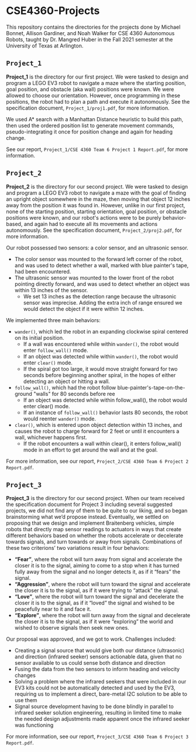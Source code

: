 # CSE4360-Projects

This repository contains the directories for the projects done by Michael Bonnet, Allison Gardiner, and Noah Walker for CSE 4360 Autonomous Robots, taught by Dr. Mangred Huber in the Fall 2021 semester at the University of Texas at Arlington.

`Project_1`
---

**Project_1** is the directory for our first project. We were tasked to design and program a LEGO EV3 robot to navigate a maze where the starting position, goal position, and obstacle (aka wall) positions were known. We were allowed to choose our orientation. However, once programming in these positions, the robot had to plan a path and execute it autonomously. See the specification document, `Project_1/proj1.pdf`, for more information.

We used A* search with a Manhattan Distance heuristic to build this path, then used the ordered position list to generate movement commands, pseudo-integrating it once for position change and again for heading change. 

See our report, `Project_1/CSE 4360 Team 6 Project 1 Report.pdf`, for more information.

`Project_2`
---

**Project_2** is the directory for our second project. We were tasked to design and program a LEGO EV3 robot to navigate a maze with the goal of finding an upright object somewhere in the maze, then moving that object 12 inches away from the position it was found in. However, unlike in our first project, none of the starting position, starting orientation, goal position, or obstacle positions were known, and our robot's actions were to be purely behavior-based, and again had to execute all its movements and actions autonomously. See the specification document, `Project_2/proj2.pdf`, for more information.

Our robot possessed two sensors: a color sensor, and an ultrasonic sensor. 

* The color sensor was mounted to the forward left corner of the robot, and was used to detect whether a wall, marked with blue painter's tape, had been encountered.
* The ultrasonic sensor was mounted to the lower front of the robot pointing directly forward, and was used to detect whether an object was within 13 inches of the sensor.
  * We set 13 inches as the detection range because the ultrasonic sensor was imprecise. Adding the extra inch of range ensured we would detect the object if it were within 12 inches.

We implemented three main behaviors:

* `wander()`, which led the robot in an expanding clockwise spiral centered on its initial position.
  * If a wall was encountered while within `wander()`, the robot would enter `follow_wall()` mode.
  * If an object was detected while within `wander()`, the robot would enter `clear()` mode.
  * If the spiral got too large, it would move straight forward for two seconds before beginning another spiral, in the hopes of either detecting an object or hitting a wall.
* `follow_wall()`, which had the robot follow blue-painter's-tape-on-the-ground "walls" for 80 seconds before ree
  * If an object was detected while within follow_wall(), the robot would enter clear() mode.
  * If an instance of `follow_wall()` behavior lasts 80 seconds, the robot would reenter `wander()` mode.
* `clear()`, which is entered upon object detection within 13 inches, and causes the robot to charge forward for 2 feet or until it encounters a wall, whichever happens first.
  * If the robot encounters a wall within clear(), it enters follow_wall() mode in an effort to get around the wall and at the goal.

For more information, see our report, `Project_2/CSE 4360 Team 6 Project 2 Report.pdf`.

`Project_3`
---

**Project_3** is the directory for our second project. When our team received the specification document for Project 3 including several suggested projects, we did not find any of them to be quite to our liking, and so began brainstorming what we’d propose instead. Eventually, we settled on proposing that we design and implement Braitenberg vehicles, simple robots that directly map sensor readings to actuators in ways that create different behaviors based on whether the robots accelerate or decelerate towards signals, and turn towards or away from signals. Combinations of these two criterions’ two variations result in four behaviors:

* **“Fear”**, where the robot will turn away from signal and accelerate the closer it is to the
signal, aiming to come to a stop when it has turned fully away from the signal and no
longer detects it, as if it “fears” the signal.
* **“Aggression”**, where the robot will turn toward the signal and accelerate the closer it is to
the signal, as if it were trying to “attack” the signal.
* **“Love”**, where the robot will turn toward the signal and decelerate the closer it is to the
signal, as if it “loved” the signal and wished to be peacefully near to it and face it.
* **“Explore”**, where the robot will turn away from the signal and decelerate the closer it is to
the signal, as if it were “exploring” the world and wished to observe signals then seek
new ones.

Our proposal was approved, and we got to work. Challenges included:

* Creating a signal source that would give both our distance (ultrasonic) and direction (infrared seeker) sensors actionable data, given that no sensor available to us could sense both distance and direction
* Fusing the data from the two sensors to inform heading and velocity changes
* Solving a problem where the infrared seekers that were included in our EV3 kits could not be automatically detected and used by the EV3, requiring us to implement a direct, bare-metal I2C solution to be able to use them
* Signal source development having to be done blindly in parallel to infrared seeker solution engineering, resulting in limited time to make the needed design adjustments made apparent once the infrared seeker was functioning  

For more information, see our report, `Project_3/CSE 4360 Team 6 Project 3 Report.pdf`.
